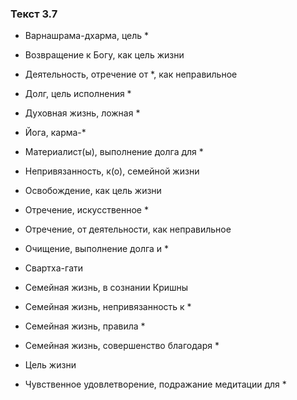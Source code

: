 ### Текст 3.7

- Варнашрама-дхарма, цель *

- Возвращение к Богу, как цель жизни

- Деятельность, отречение от *, как неправильное

- Долг, цель исполнения *

- Духовная жизнь, ложная *

- Йога, карма-*

- Материалист(ы), выполнение долга для *

- Непривязанность, к(о), семейной жизни

- Освобождение, как цель жизни

- Отречение, искусственное *

- Отречение, от деятельности, как неправильное

- Очищение, выполнение долга и *

- Свартха-гати

- Семейная жизнь, в сознании Кришны

- Семейная жизнь, непривязанность к *

- Семейная жизнь, правила *

- Семейная жизнь, совершенство благодаря *

- Цель жизни

- Чувственное удовлетворение, подражание медитации для *
	
